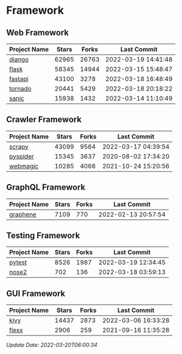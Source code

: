 # Framework

## Web Framework
| Project Name | Stars | Forks | Last Commit |
| ------------ | ----- | ----- | ----------- |
| [django](https://github.com/django/django) | 62965 | 26763 | 2022-03-19 14:41:48 |
| [flask](https://github.com/pallets/flask) | 58345 | 14944 | 2022-03-15 15:48:47 |
| [fastapi](https://github.com/tiangolo/fastapi) | 43100 | 3278 | 2022-03-18 16:48:49 |
| [tornado](https://github.com/tornadoweb/tornado) | 20441 | 5429 | 2022-03-18 20:18:22 |
| [sanic](https://github.com/sanic-org/sanic) | 15938 | 1432 | 2022-03-14 11:10:49 |

## Crawler Framework
| Project Name | Stars | Forks | Last Commit |
| ------------ | ----- | ----- | ----------- |
| [scrapy](https://github.com/scrapy/scrapy) | 43099 | 9564 | 2022-03-17 04:39:54 |
| [pyspider](https://github.com/binux/pyspider) | 15345 | 3637 | 2020-08-02 17:34:20 |
| [webmagic](https://github.com/code4craft/webmagic) | 10285 | 4068 | 2021-10-24 15:20:56 |

## GraphQL Framework
| Project Name | Stars | Forks | Last Commit |
| ------------ | ----- | ----- | ----------- |
| [graphene](https://github.com/graphql-python/graphene) | 7109 | 770 | 2022-02-13 20:57:54 |

## Testing Framework
| Project Name | Stars | Forks | Last Commit |
| ------------ | ----- | ----- | ----------- |
| [pytest](https://github.com/pytest-dev/pytest) | 8526 | 1987 | 2022-03-19 12:34:45 |
| [nose2](https://github.com/nose-devs/nose2) | 702 | 136 | 2022-03-18 03:59:13 |

## GUI Framework
| Project Name | Stars | Forks | Last Commit |
| ------------ | ----- | ----- | ----------- |
| [kivy](https://github.com/kivy/kivy) | 14437 | 2873 | 2022-03-06 16:33:28 |
| [flexx](https://github.com/flexxui/flexx) | 2906 | 259 | 2021-09-16 11:35:28 |

*Update Date: 2022-03-20T06:00:34*